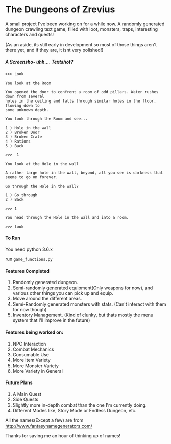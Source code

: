 # The Dungeons of Zrevius 
A small project I've been working on for a while now. A randomly generated dungeon crawling text game, filled with loot, monsters, traps, interesting characters and quests!

(As an aside, its still early in development so most of those things aren't there yet, and if they are, it isnt very polished!)

##### A Screensho- uhh.... Textshot?
```
>>> Look

You look at the Room

You opened the door to confront a room of odd pillars. Water rushes down from several
holes in the ceiling and falls through similar holes in the floor, flowing down to 
some unknown depth.

You look through the Room and see...

1 ) Hole in the wall
2 ) Broken Door
3 ) Broken Crate
4 ) Rations
5 ) Back

>>>  1

You look at the Hole in the wall

A rather large hole in the wall, beyond, all you see is darkness that seems to go on forever.

Go through the Hole in the wall?

1 ) Go through
2 ) Back

>>> 1

You head through the Hole in the wall and into a room.

>>> look

```


#### To Run

You need python 3.6.x

run ```game_functions.py``` 



#### Features Completed
1) Randomly generated dungeon.
2) Semi-randomly generated equipment(Only weapons for now), and various other things you can pick up and equip.
3) Move around the different areas.
4) Semi-Randomly generated monsters with stats. (Can't interact with them for now though)
5) Inventory Management. (Kind of clunky, but thats mostly the menu system that I'll improve in the future)

#### Features being worked on:
1) NPC Interaction
2) Combat Mechanics
3) Consumable Use
4) More Item Variety
5) More Monster Variety
6) More Variety in General

#### Future Plans
1) A Main Quest
2) Side Quests
3) Slightly more in-depth combat than the one I'm currently doing.
4) Different Modes like, Story Mode or Endless Dungeon, etc.


  All the names(Except a few) are from http://www.fantasynamegenerators.com/

  Thanks for saving me an hour of thinking up of names!
